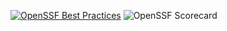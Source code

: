 [![OpenSSF Best Practices](https://www.bestpractices.dev/projects/10267/badge)](https://www.bestpractices.dev/projects/10267)
![OpenSSF Scorecard](https://api.securityscorecards.dev/projects/nixguin/password-generator/badge)
